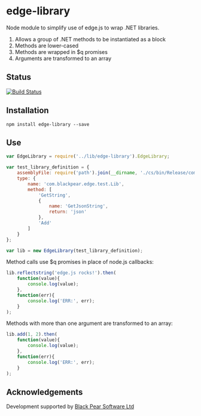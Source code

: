 edge-library
============

Node module to simplify use of edge.js to wrap .NET libraries.

1. Allows a group of .NET methods to be instantiated as a block
2. Methods are lower-cased
3. Methods are wrapped in $q promises
4. Arguments are transformed to an array
 

## Status

[![Build Status](https://travis-ci.org/Dunmail/edge-library.png)](https://travis-ci.org/Dunmail/edge-library)

## Installation

```
npm install edge-library --save
```
    
## Use


```javascript
var EdgeLibrary = require('../lib/edge-library').EdgeLibrary;

var test_library_definition = {
    assemblyFile: require('path').join(__dirname, './cs/bin/Release/com.blackpear.edge.test.dll'),
    type: {
        name: 'com.blackpear.edge.test.Lib',
        method: [
            'GetString',
            {
                name: 'GetJsonString',
                return: 'json'
            },
            'Add'
        ]
    }
};

var lib = new EdgeLibrary(test_library_definition);
```


Method calls use $q promises in place of node.js callbacks:

```javascript
lib.reflectstring('edge.js rocks!').then(
    function(value){
        console.log(value);
    },
    function(err){
        console.log('ERR:', err);
    }
);
```  

Methods with more than one argument are transformed to an array: 

```javascript
lib.add(1, 2).then(
    function(value){
        console.log(value);
    },
    function(err){
        console.log('ERR:', err);
    }
);
```        
        
## Acknowledgements
        
Development supported by [Black Pear Software Ltd](http://www.blackpear.com)
